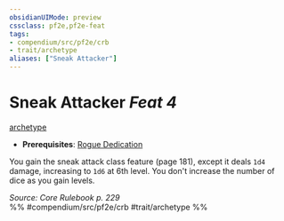 ```yaml
---
obsidianUIMode: preview
cssclass: pf2e,pf2e-feat
tags:
- compendium/src/pf2e/crb
- trait/archetype
aliases: ["Sneak Attacker"]
---
```

# Sneak Attacker  *Feat 4*  
[archetype](../../Rules/traits/archetype.md)  

- **Prerequisites**: [Rogue Dedication](rogue-dedication.md)

You gain the sneak attack class feature (page 181), except it deals `1d4` damage, increasing to `1d6` at 6th level. You don't increase the number of dice as you gain levels.

*Source: Core Rulebook p. 229*  
%% #compendium/src/pf2e/crb #trait/archetype %%